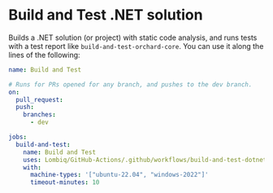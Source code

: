 # Build and Test .NET solution

Builds a .NET solution (or project) with static code analysis, and runs tests with a test report like `build-and-test-orchard-core`. You can use it along the lines of the following:

```yaml
name: Build and Test

# Runs for PRs opened for any branch, and pushes to the dev branch.
on:
  pull_request:
  push:
    branches:
      - dev

jobs:
  build-and-test:
    name: Build and Test
    uses: Lombiq/GitHub-Actions/.github/workflows/build-and-test-dotnet.yml@dev
    with:
      machine-types: '["ubuntu-22.04", "windows-2022"]'
      timeout-minutes: 10
```
